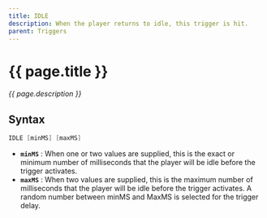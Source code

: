 ```yaml
---
title: IDLE
description: When the player returns to idle, this trigger is hit.
parent: Triggers
---
```


# {{ page.title }}

_{{ page.description }}_

## Syntax
```java
IDLE [minMS] [maxMS]
```

- **`minMS`** : When one or two values are supplied, this is the exact or minimum number of milliseconds that the player will be idle before the trigger activates.
- **`maxMS`** : When two values are supplied, this is the maximum number of milliseconds that the player will be idle before the trigger activates. A random number between minMS and MaxMS is selected for the trigger delay.
